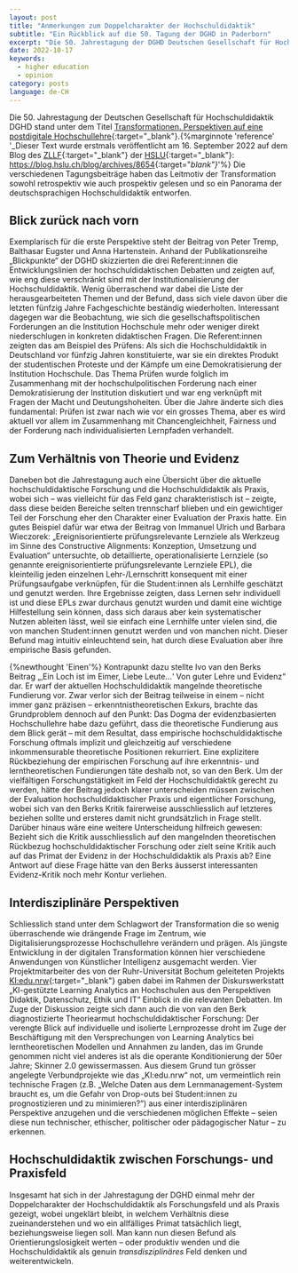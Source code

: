 ```yaml
---
layout: post
title: "Anmerkungen zum Doppelcharakter der Hochschuldidaktik"
subtitle: "Ein Rückblick auf die 50. Tagung der DGHD in Paderborn"
excerpt: "Die 50. Jahrestagung der DGHD Deutschen Gesellschaft für Hochschuldidaktik stand unter dem Titel Transformationen. Perspektiven auf eine postdigitale Hochschullehre. Die verschiedenen Tagungsbeiträge haben das Leitmotiv der Transformation sowohl retrospektiv wie auch prospektiv gelesen und so ein Panorama der deutschsprachigen Hochschuldidaktik entworfen.  "
date: 2022-10-17
keywords:
  - higher education
  - opinion
category: posts
language: de-CH
---
```


Die 50. Jahrestagung der Deutschen Gesellschaft für Hochschuldidaktik DGHD stand unter dem Titel [Transformationen. Perspektiven auf eine postdigitale Hochschullehre](https://www.dghd22.de){:target="_blank"}.{%marginnote 'reference' '_Dieser Text wurde erstmals veröffentlicht am 16. September 2022 auf dem Blog des [ZLLF](https://www.hslu.ch/zllf){:target="_blank"} der [HSLU](https://www.hslu.ch){:target="_blank"}: <https://blog.hslu.ch/blog/archives/8654>{:target="_blank"}_'%}  Die verschiedenen Tagungsbeiträge haben das Leitmotiv der Transformation sowohl retrospektiv wie auch prospektiv gelesen und so ein Panorama der deutschsprachigen Hochschuldidaktik entworfen.  

## Blick zurück nach vorn 

Exemplarisch für die erste Perspektive steht der Beitrag von Peter Tremp, Balthasar Eugster und Anna Hartenstein. Anhand der Publikationsreihe „Blickpunkte“ der DGHD skizzierten die drei Referent:innen die Entwicklungslinien der hochschuldidaktischen Debatten und zeigten auf, wie eng diese verschränkt sind mit der Institutionalisierung der Hochschuldidaktik. Wenig überraschend war dabei die Liste der herausgearbeiteten Themen und der Befund, dass sich viele davon über die letzten fünfzig Jahre Fachgeschichte beständig wiederholten. Interessant dagegen war die Beobachtung, wie sich die gesellschaftspolitischen Forderungen an die Institution Hochschule mehr oder weniger direkt niederschlugen in konkreten didaktischen Fragen. Die Referent:innen zeigten das am Beispiel des Prüfens: Als sich die Hochschuldidaktik in Deutschland vor fünfzig Jahren konstituierte, war sie ein direktes Produkt der studentischen Proteste und der Kämpfe um eine Demokratisierung der Institution Hochschule. Das Thema Prüfen wurde folglich im Zusammenhang mit der hochschulpolitischen Forderung nach einer Demokratisierung der Institution diskutiert und war eng verknüpft mit Fragen der Macht und Deutungshoheiten. Über die Jahre änderte sich dies fundamental: Prüfen ist zwar nach wie vor ein grosses Thema, aber es wird aktuell vor allem im Zusammenhang mit Chancengleichheit, Fairness und der Forderung nach individualisierten Lernpfaden verhandelt.  

## Zum Verhältnis von Theorie und Evidenz 

Daneben bot die Jahrestagung auch eine Übersicht über die aktuelle hochschuldidaktische Forschung und die Hochschuldidaktik als Praxis, wobei sich – was vielleicht für das Feld ganz charakteristisch ist – zeigte, dass diese beiden Bereiche selten trennscharf blieben und ein gewichtiger Teil der Forschung eher den Charakter einer Evaluation der Praxis hatte. Ein gutes Beispiel dafür war etwa der Beitrag von Immanuel Ulrich und Barbara Wieczorek: „Ereignisorientierte prüfungsrelevante Lernziele als Werkzeug im Sinne des Constructive Alignments: Konzeption, Umsetzung und Evaluation“ untersuchte, ob detaillierte, operationalisierte Lernziele (so genannte ereignisorientierte prüfungsrelevante Lernziele EPL), die kleinteilig jeden einzelnen Lehr-/Lernschritt konsequent mit einer Prüfungsaufgabe verknüpfen, für die Student:innen als Lernhilfe geschätzt und genutzt werden. Ihre Ergebnisse zeigten, dass Lernen sehr individuell ist und diese EPLs zwar durchaus genutzt wurden und damit eine wichtige Hilfestellung sein können, dass sich daraus aber kein systematischer Nutzen ableiten lässt, weil sie einfach eine Lernhilfe unter vielen sind, die von manchen Student:innen genutzt werden und von manchen nicht. Dieser Befund mag intuitiv einleuchtend sein, hat durch diese Evaluation aber ihre empirische Basis gefunden.  

{%newthought 'Einen'%} Kontrapunkt dazu stellte Ivo van den Berks Beitrag „‚Ein Loch ist im Eimer, Liebe Leute…‘ Von guter Lehre und Evidenz“ dar. Er warf der aktuellen Hochschuldidaktik mangelnde theoretische Fundierung vor. Zwar verlor sich der Beitrag teilweise in einem – nicht immer ganz präzisen – erkenntnistheoretischen Exkurs, brachte das Grundproblem dennoch auf den Punkt: Das Dogma der evidenzbasierten Hochschullehre habe dazu geführt, dass die theoretische Fundierung aus dem Blick gerät – mit dem Resultat, dass empirische hochschuldidaktische Forschung oftmals implizit und gleichzeitig auf verschiedene inkommensurable theoretische Positionen rekurriert. Eine explizitere Rückbeziehung der empirischen Forschung auf ihre erkenntnis- und lerntheoretischen Fundierungen täte deshalb not, so van den Berk. Um der vielfältigen Forschungstätigkeit im Feld der Hochschuldidaktik gerecht zu werden, hätte der Beitrag jedoch klarer unterscheiden müssen zwischen der Evaluation hochschuldidaktischer Praxis und eigentlicher Forschung, wobei sich van den Berks Kritik fairerweise ausschliesslich auf letzteres beziehen sollte und ersteres damit nicht grundsätzlich in Frage stellt. Darüber hinaus wäre eine weitere Unterscheidung hilfreich gewesen: Bezieht sich die Kritik ausschliesslich auf den mangelnden theoretischen Rückbezug hochschuldidaktischer Forschung oder zielt seine Kritik auch auf das Primat der Evidenz in der Hochschuldidaktik als Praxis ab? Eine Antwort auf diese Frage hätte van den Berks äusserst interessanten Evidenz-Kritik noch mehr Kontur verliehen.  

## Interdisziplinäre Perspektiven 

Schliesslich stand unter dem Schlagwort der Transformation die so wenig überraschende wie drängende Frage im Zentrum, wie Digitalisierungsprozesse Hochschullehre verändern und prägen. Als jüngste Entwicklung in der digitalen Transformation können hier verschiedene Anwendungen von Künstlicher Intelligenz ausgemacht werden. Vier Projektmitarbeiter des von der Ruhr-Universität Bochum geleiteten Projekts [KI:edu.nrw](https://www.rubel.rub.de/projekte/ki-edu-nrw-didaktik-ethik-und-technik-von-learning-analytics#){:target="_blank"} gaben dabei im Rahmen der Diskurswerkstatt „KI-gestützte Learning Analytics an Hochschulen aus den Perspektiven Didaktik, Datenschutz, Ethik und IT“ Einblick in die relevanten Debatten. Im Zuge der Diskussion zeigte sich dann auch die von van den Berk diagnostizierte Theoriearmut hochschuldidaktischer Forschung: Der verengte Blick auf individuelle und isolierte Lernprozesse droht im Zuge der Beschäftigung mit den Versprechungen von Learning Analytics bei lerntheoretischen Modellen und Annahmen zu landen, das im Grunde genommen nicht viel anderes ist als die operante Konditionierung der 50er Jahre; Skinner 2.0 gewissermassen. Aus diesem Grund tun grösser angelegte Verbundprojekte wie das „KI:edu.nrw“ not, um vermeintlich rein technische Fragen (z.B. „Welche Daten aus dem Lernmanagement-System braucht es, um die Gefahr von Drop-outs bei Student:innen zu prognostizieren und zu minimieren?“) aus einer interdisziplinären Perspektive anzugehen und die verschiedenen möglichen Effekte – seien diese nun technischer, ethischer, politischer oder pädagogischer Natur – zu erkennen.   

## Hochschuldidaktik zwischen Forschungs- und Praxisfeld 

Insgesamt hat sich in der Jahrestagung der DGHD einmal mehr der Doppelcharakter der Hochschuldidaktik als Forschungsfeld und als Praxis gezeigt, wobei ungeklärt bleibt, in welchem Verhältnis diese zueinanderstehen und wo ein allfälliges Primat tatsächlich liegt, beziehungsweise liegen soll. Man kann nun diesen Befund als Orientierungslosigkeit werten – oder produktiv wenden und die Hochschuldidaktik als genuin *transdisziplinäres* Feld denken und weiterentwickeln. 

